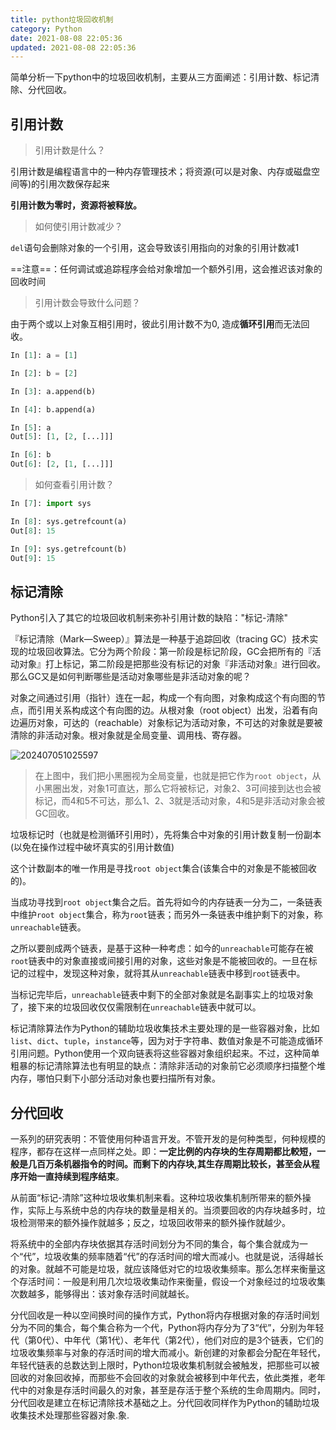 ```yaml
---
title: python垃圾回收机制
category: Python
date: 2021-08-08 22:05:36
updated: 2021-08-08 22:05:36
---
```

简单分析一下python中的垃圾回收机制，主要从三方面阐述：引用计数、标记清除、分代回收。

## 引用计数

> 引用计数是什么？

引用计数是编程语言中的一种内存管理技术；将资源(可以是对象、内存或磁盘空间等)的引用次数保存起来

**引用计数为零时，资源将被释放。**

> 如何使引用计数减少？

`del`语句会删除对象的一个引用，这会导致该引用指向的对象的引用计数减1

==注意==：任何调试或追踪程序会给对象增加一个额外引用，这会推迟该对象的回收时间

> 引用计数会导致什么问题？

由于两个或以上对象互相引用时，彼此引用计数不为0, 造成**循环引用**而无法回收。

```python
In [1]: a = [1]

In [2]: b = [2]

In [3]: a.append(b)

In [4]: b.append(a)

In [5]: a
Out[5]: [1, [2, [...]]]

In [6]: b
Out[6]: [2, [1, [...]]]
```

> 如何查看引用计数？

```python
In [7]: import sys

In [8]: sys.getrefcount(a)
Out[8]: 15

In [9]: sys.getrefcount(b)
Out[9]: 15
```

## 标记清除

Python引入了其它的垃圾回收机制来弥补引用计数的缺陷："标记-清除"

『标记清除（Mark—Sweep）』算法是一种基于追踪回收（tracing GC）技术实现的垃圾回收算法。它分为两个阶段：第一阶段是标记阶段，GC会把所有的『活动对象』打上标记，第二阶段是把那些没有标记的对象『非活动对象』进行回收。那么GC又是如何判断哪些是活动对象哪些是非活动对象的呢？

对象之间通过引用（指针）连在一起，构成一个有向图，对象构成这个有向图的节点，而引用关系构成这个有向图的边。从根对象（root object）出发，沿着有向边遍历对象，可达的（reachable）对象标记为活动对象，不可达的对象就是要被清除的非活动对象。根对象就是全局变量、调用栈、寄存器。

​![202407051025597](https://cdn.jsdelivr.net/gh/bookandmusic/static/image/2024-11/a34daf073fcadac99993cfb7c495b529.svg)​

> 在上图中，我们把小黑圈视为全局变量，也就是把它作为`root object`，从小黑圈出发，对象1可直达，那么它将被标记，对象2、3可间接到达也会被标记，而4和5不可达，那么1、2、3就是活动对象，4和5是非活动对象会被GC回收。

垃圾标记时（也就是检测循环引用时），先将集合中对象的引用计数复制一份副本(以免在操作过程中破坏真实的引用计数值)

这个计数副本的唯一作用是寻找`root object`集合(该集合中的对象是不能被回收的)。

当成功寻找到`root object`集合之后。首先将如今的内存链表一分为二，一条链表中维护`root object`集合，称为`root`链表；而另外一条链表中维护剩下的对象，称`unreachable`链表。

之所以要剖成两个链表，是基于这种一种考虑：如今的`unreachable`可能存在被`root`链表中的对象直接或间接引用的对象，这些对象是不能被回收的。一旦在标记的过程中，发现这种对象，就将其从`unreachable`链表中移到`root`链表中。

当标记完毕后，`unreachable`链表中剩下的全部对象就是名副事实上的垃圾对象了，接下来的垃圾回收仅仅需限制在`unreachable`链表中就可以。

标记清除算法作为Python的辅助垃圾收集技术主要处理的是一些容器对象，比如`list`、`dict`、`tuple`，`instance`等，因为对于字符串、数值对象是不可能造成循环引用问题。Python使用一个双向链表将这些容器对象组织起来。不过，这种简单粗暴的标记清除算法也有明显的缺点：清除非活动的对象前它必须顺序扫描整个堆内存，哪怕只剩下小部分活动对象也要扫描所有对象。

## 分代回收

一系列的研究表明：不管使用何种语言开发。不管开发的是何种类型，何种规模的程序，都存在这样一点同样之处。即：**一定比例的内存块的生存周期都比較短，一般是几百万条机器指令的时间。而剩下的内存块,其生存周期比较长，甚至会从程序开始一直持续到程序结束**。

从前面“标记-清除”这种垃圾收集机制来看。这种垃圾收集机制所带来的额外操作，实际上与系统中总的内存块的数量是相关的。当须要回收的内存块越多时，垃圾检测带来的额外操作就越多；反之，垃圾回收带来的额外操作就越少。

将系统中的全部内存块依据其存活时间划分为不同的集合，每个集合就成为一个“代”，垃圾收集的频率随着“代”的存活时间的增大而减小。也就是说，活得越长的对象。就越不可能是垃圾，就应该降低对它的垃圾收集频率。那么怎样来衡量这个存活时间：一般是利用几次垃圾收集动作来衡量，假设一个对象经过的垃圾收集次数越多，能够得出：该对象存活时间就越长。

分代回收是一种以空间换时间的操作方式，Python将内存根据对象的存活时间划分为不同的集合，每个集合称为一个代，Python将内存分为了3“代”，分别为年轻代（第0代）、中年代（第1代）、老年代（第2代），他们对应的是3个链表，它们的垃圾收集频率与对象的存活时间的增大而减小。新创建的对象都会分配在年轻代，年轻代链表的总数达到上限时，Python垃圾收集机制就会被触发，把那些可以被回收的对象回收掉，而那些不会回收的对象就会被移到中年代去，依此类推，老年代中的对象是存活时间最久的对象，甚至是存活于整个系统的生命周期内。同时，分代回收是建立在标记清除技术基础之上。分代回收同样作为Python的辅助垃圾收集技术处理那些容器对象.象.
